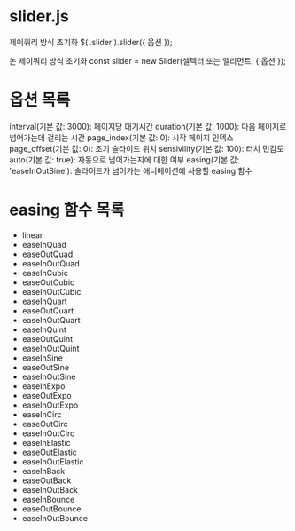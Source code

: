 # slider.js

제이쿼리 방식 초기화
$('.slider').slider({ 옵션 });

논 제이쿼리 방식 초기화
const slider = new Slider(셀렉터 또는 엘리먼트, { 옵션 });

# 옵션 목록
interval(기본 값: 3000): 페이지당 대기시간
duration(기본 값: 1000): 다음 페이지로 넘어가는데 걸리는 시간
page_index(기본 값: 0): 시작 페이지 인덱스
page_offset(기본 값: 0): 초기 슬라이드 위치
sensivility(기본 값: 100): 터치 민감도
auto(기본 값: true): 자동으로 넘어가는지에 대한 여부
easing(기본 값: 'easeInOutSine'): 슬라이드가 넘어가는 애니메이션에 사용할 easing 함수

# easing 함수 목록
* linear
* easeInQuad
* easeOutQuad
* easeInOutQuad
* easeInCubic
* easeOutCubic
* easeInOutCubic
* easeInQuart
* easeOutQuart
* easeInOutQuart
* easeInQuint
* easeOutQuint
* easeInOutQuint
* easeInSine
* easeOutSine
* easeInOutSine
* easeInExpo
* easeOutExpo
* easeInOutExpo
* easeInCirc
* easeOutCirc
* easeInOutCirc
* easeInElastic
* easeOutElastic
* easeInOutElastic
* easeInBack
* easeOutBack
* easeInOutBack
* easeInBounce
* easeOutBounce
* easeInOutBounce
